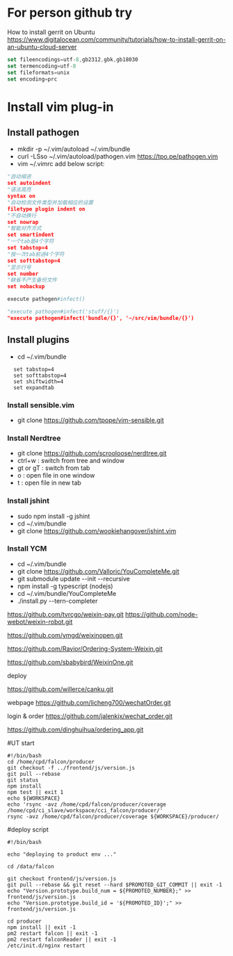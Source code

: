 # For person github try 
How to install gerrit on Ubuntu
https://www.digitalocean.com/community/tutorials/how-to-install-gerrit-on-an-ubuntu-cloud-server
```javascript
set fileencodings=utf-8,gb2312,gbk,gb18030
set termencoding=utf-8
set fileformats=unix
set encoding=prc
```

# Install vim plug-in
## Install pathogen 
* mkdir -p ~/.vim/autoload ~/.vim/bundle
* curl -LSso ~/.vim/autoload/pathogen.vim https://tpo.pe/pathogen.vim
* vim ~/.vimrc add below script:
```python
"自动缩进
set autoindent
"语法高亮
syntax on
"自动检测文件类型并加载相应的设置
filetype plugin indent on
"不自动换行
set nowrap
"智能对齐方式
set smartindent
"一个tab是4个字符
set tabstop=4
"按一次tab前进4个字符
set softtabstop=4
"显示行号
set number
"缺省不产生备份文件
set nobackup

execute pathogen#infect()

"execute pathogen#infect('stuff/{}')
"execute pathogen#infect('bundle/{}', '~/src/vim/bundle/{}')
```
## Install plugins
* cd ~/.vim/bundle
```
  set tabstop=4
  set softtabstop=4
  set shiftwidth=4
  set expandtab
```
### Install sensible.vim
* git clone https://github.com/tpope/vim-sensible.git
### Install Nerdtree
* git clone https://github.com/scrooloose/nerdtree.git
* ctrl+w : switch from tree and window
* gt or gT : switch from tab
* o : open file in one window
* t : open file in new tab

### Install jshint
* sudo npm install -g jshint
* cd ~/.vim/bundle
* git clone https://github.com/wookiehangover/jshint.vim

### Install YCM
* cd ~/.vim/bundle
* git clone https://github.com/Valloric/YouCompleteMe.git
* git submodule update --init --recursive
* npm install -g typescript     (nodejs)
* cd ~/.vim/bundle/YouCompleteMe
* ./install.py --tern-completer


https://github.com/tvrcgo/weixin-pay.git
https://github.com/node-webot/weixin-robot.git

https://github.com/ymgd/weixinopen.git

https://github.com/Ravior/Ordering-System-Weixin.git

https://github.com/sbabybird/WeixinOne.git


deploy

https://github.com/willerce/canku.git



webpage
https://github.com/licheng700/wechatOrder.git

login & order
https://github.com/jalenkjx/wechat_order.git


https://github.com/dinghuihua/ordering_app.git


#UT start
```
#!/bin/bash
cd /home/cpd/falcon/producer
git checkout -f ../frontend/js/version.js
git pull --rebase
git status
npm install
npm test || exit 1
echo ${WORKSPACE}
echo 'rsync -avz /home/cpd/falcon/producer/coverage /home/cpd/ci_slave/workspace/cci_falcon/producer/'
rsync -avz /home/cpd/falcon/producer/coverage ${WORKSPACE}/producer/
```

#deploy script
```
#!/bin/bash

echo "deploying to product env ..."

cd /data/falcon

git checkout frontend/js/version.js
git pull --rebase && git reset --hard $PROMOTED_GIT_COMMIT || exit -1
echo "Version.prototype.build_num = ${PROMOTED_NUMBER};" >> frontend/js/version.js
echo "Version.prototype.build_id = '${PROMOTED_ID}';" >> frontend/js/version.js

cd producer
npm install || exit -1
pm2 restart falcon || exit -1
pm2 restart falconReader || exit -1
/etc/init.d/nginx restart
```


